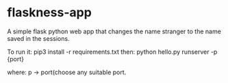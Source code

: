 # flaskness-app

A simple flask python web app that changes the name stranger to the name saved in the sessions.

To run it:
         pip3 install -r requirements.txt
then:
         python hello.py runserver -p {port}

where: 
         p -> port(choose any suitable port.
